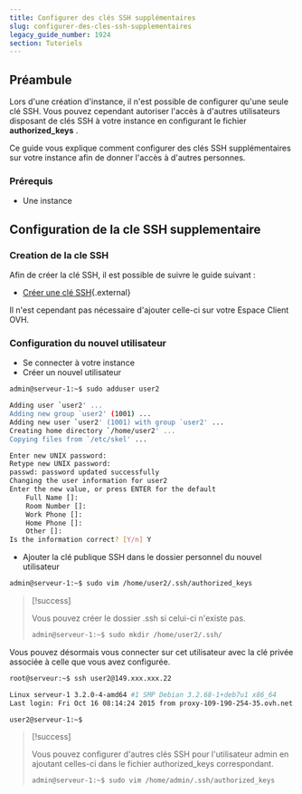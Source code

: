 ```yaml
---
title: Configurer des clés SSH supplémentaires
slug: configurer-des-cles-ssh-supplementaires
legacy_guide_number: 1924
section: Tutoriels
---
```



## Préambule
Lors d'une création d'instance, il n'est possible de configurer qu'une seule clé SSH. Vous pouvez cependant autoriser l'accès à d'autres utilisateurs disposant de clés SSH à votre instance en configurant le fichier  **authorized_keys** .

Ce guide vous explique comment configurer des clés SSH supplémentaires sur votre instance afin de donner l'accès à d'autres personnes.


### Prérequis
- Une instance


## Configuration de la cle SSH supplementaire

### Creation de la cle SSH
Afin de créer la clé SSH, il est possible de suivre le guide suivant :

- [Créer une clé SSH](https://docs.ovh.com/fr/public-cloud/creation-des-cles-ssh/){.external}

Il n'est cependant pas nécessaire d'ajouter celle-ci sur votre Espace Client OVH.


### Configuration du nouvel utilisateur
- Se connecter à votre instance
- Créer un nouvel utilisateur

```bash
admin@serveur-1:~$ sudo adduser user2

Adding user `user2' ...
Adding new group `user2' (1001) ...
Adding new user `user2' (1001) with group `user2' ...
Creating home directory `/home/user2' ...
Copying files from `/etc/skel' ...

Enter new UNIX password:
Retype new UNIX password:
passwd: password updated successfully
Changing the user information for user2
Enter the new value, or press ENTER for the default
    Full Name []:
    Room Number []:
    Work Phone []:
    Home Phone []:
    Other []:
Is the information correct? [Y/n] Y
```

- Ajouter la clé publique SSH dans le dossier personnel du nouvel utilisateur

```bash
admin@serveur-1:~$ sudo vim /home/user2/.ssh/authorized_keys
```




> [!success]
>
> Vous pouvez créer le dossier  .ssh  si celui-ci n'existe pas.
> 
> ```bash
> admin@serveur-1:~$ sudo mkdir /home/user2/.ssh/
> ```
>
Vous pouvez désormais vous connecter sur cet utilisateur avec la clé privée associée à celle que vous avez configurée.


```bash
root@serveur:~$ ssh user2@149.xxx.xxx.22

Linux serveur-1 3.2.0-4-amd64 #1 SMP Debian 3.2.68-1+deb7u1 x86_64
Last login: Fri Oct 16 08:14:24 2015 from proxy-109-190-254-35.ovh.net

user2@serveur-1:~$
```



> [!success]
>
> Vous pouvez configurer d'autres clés SSH pour l'utilisateur  admin  en ajoutant celles-ci dans le fichier  authorized_keys  correspondant.
> 
> ```bash
> admin@serveur-1:~$ sudo vim /home/admin/.ssh/authorized_keys
> ```
> 
> 